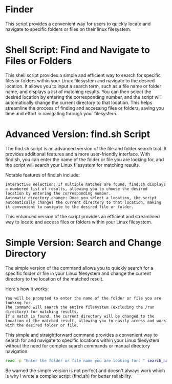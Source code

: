 # Finder
This script provides a convenient way for users to quickly locate and navigate to specific folders or files on their linux filesystem.

# Shell Script: Find and Navigate to Files or Folders

This shell script provides a simple and efficient way to search for specific files or folders within your Linux filesystem and navigate to the desired location. It allows you to input a search term, such as a file name or folder name, and displays a list of matching results. You can then select the desired location by entering the corresponding number, and the script will automatically change the current directory to that location. This helps streamline the process of finding and accessing files or folders, saving you time and effort in navigating through your filesystem.

# Advanced Version: find.sh Script

The find.sh script is an advanced version of the file and folder search tool. It provides additional features and a more user-friendly interface. With find.sh, you can enter the name of the folder or file you are looking for, and the script will search your Linux filesystem for matching results.

Notable features of find.sh include:

    Interactive selection: If multiple matches are found, find.sh displays a numbered list of results, allowing you to choose the desired location by entering the corresponding number.
    Automatic directory change: Once you select a location, the script automatically changes the current directory to that location, making it convenient to navigate to the desired file or folder.

This enhanced version of the script provides an efficient and streamlined way to locate and access files or folders within your Linux filesystem.

# Simple Version: Search and Change Directory

The simple version of the command allows you to quickly search for a specific folder or file in your Linux filesystem and change the current directory to the location of the matched result.

Here's how it works:

    You will be prompted to enter the name of the folder or file you are looking for.
    The command will search the entire filesystem (excluding the /run directory) for matching results.
    If a match is found, the current directory will be changed to the location of the matched result, allowing you to easily access and work with the desired folder or file.

This simple and straightforward command provides a convenient way to search for and navigate to specific locations within your Linux filesystem without the need for complex search commands or manual directory navigation.

```sh
read -p "Enter the folder or file name you are looking for: " search_name && cd "$(sudo find / -path "/run" -prune -o -type d -name "$search_name" -print -quit)"
```

Be warned the simple version is not perfect and doesn't always work which is why I wrote a complex script (find.sh) for better reliability.
